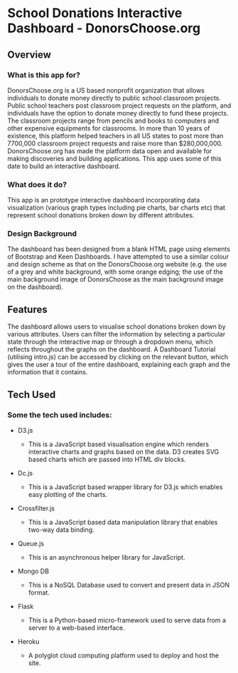 
# School Donations Interactive Dashboard - DonorsChoose.org

## Overview

### What is this app for?

DonorsChoose.org is a US based nonprofit organization that allows individuals to donate money directly to public school
classroom projects. Public school teachers post classroom project requests on the platform, and individuals have the
option to donate money directly to fund these projects. The classroom projects range from pencils and books to computers
 and other expensive equipments for classrooms. In more than 10 years of existence, this platform helped teachers in all
 US states to post more than 7700,000 classroom project requests and raise more than $280,000,000. DonorsChoose.org has
 made the platform data open and available for making discoveries and building applications. This app uses some of this
 date to build an interactive dashboard.

### What does it do?

This app is an prototype interactive dashboard incorporating data visualization (various graph types including pie charts,
bar charts etc) that represent school donations broken down by different attributes.

### Design Background

The dashboard has been designed from a blank HTML page using elements of Bootstrap and Keen Dashboards. I have attempted
to use a similar colour and design scheme as that on the DonorsChoose.org website (e.g. the use of a grey and white background,
with some orange edging; the use of the main background image of DonorsChoose as the main background image on the dashboard).

## Features

The dashboard allows users to visualise school donations broken down by various attributes. Users can filter the information
by selecting a particular state through the interactive map or through a dropdown menu, which reflects throughout the graphs
on the dashboard. A Dashboard Tutorial (utilising intro.js) can be accessed by clicking on the relevant button, which gives
the user a tour of the entire dashboard, explaining each graph and the information that it contains.

## Tech Used

### Some the tech used includes:

- D3.js
    - This is a JavaScript based visualisation engine which renders interactive charts and graphs based on the data. D3
    creates SVG based charts which are passed into HTML div blocks.

- Dc.js
    - This is a JavaScript based wrapper library for D3.js which enables easy plotting of the charts.

- Crossfilter.js
    - This is a JavaScript based data manipulation library that enables two-way data binding.

- Queue.js
    - This is an asynchronous helper library for JavaScript.

- Mongo DB
    - This is a NoSQL Database used to convert and present data in JSON format.

- Flask
    - This is a Python-based micro-framework used to serve data from a server to a web-based interface.

- Heroku
    - A polyglot cloud computing platform used to deploy and host the site.